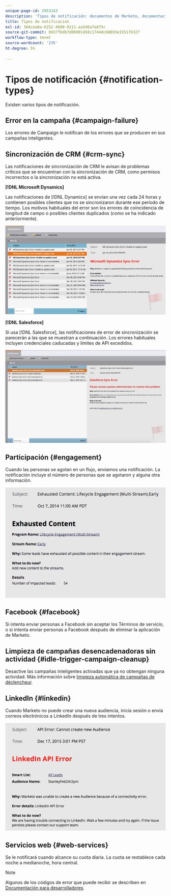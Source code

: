 ```yaml
---
unique-page-id: 2953243
description: 'Tipos de notificación: documentos de Marketo, documentación del producto'
title: Tipos de notificación
exl-id: 384cea0a-6252-4600-9211-aa5d6a7e875c
source-git-commit: 0d37fbdb7d08901458c1744dc68893e155176327
workflow-type: tm+mt
source-wordcount: '235'
ht-degree: 5%

---
```


# Tipos de notificación {#notification-types}

Existen varios tipos de notificación.

## Error en la campaña  {#campaign-failure}

Los errores de Campaign le notifican de los errores que se producen en sus campañas inteligentes.

## Sincronización de CRM {#crm-sync}

Las notificaciones de sincronización de CRM le avisan de problemas críticos que se encuentran con la sincronización de CRM, como permisos incorrectos o la sincronización no está activa.

**[!DNL Microsoft Dynamics]**

Las notificaciones de [!DNL Dynamics] se envían una vez cada 24 horas y contienen posibles clientes que no se sincronizaron durante ese período de tiempo. Los motivos habituales del error son los errores de coincidencia de longitud de campo o posibles clientes duplicados (como se ha indicado anteriormente).

![](assets/image2016-1-20-11-3a19-3a58.png)

**[!DNL Salesforce]**

Si usa [!DNL Salesforce], las notificaciones de error de sincronización se parecerán a las que se muestran a continuación. Los errores habituales incluyen credenciales caducadas y límites de API excedidos.

![](assets/salesforcesyncerror.png)

## Participación {#engagement}

Cuando las personas se agotan en un flujo, enviamos una notificación. La notificación incluye el número de personas que se agotaron y alguna otra información.

![](assets/image2014-10-14-10-3a57-3a9.png)

## Facebook {#facebook}

Si intenta enviar personas a Facebook sin aceptar los Términos de servicio, o si intenta enviar personas a Facebook después de eliminar la aplicación de Marketo.

## Limpieza de campañas desencadenadoras sin actividad {#idle-trigger-campaign-cleanup}

Desactive las campañas inteligentes activadas que ya no obtengan ninguna actividad. Más información sobre [limpieza automática de campañas de déclencheur](/help/marketo/product-docs/core-marketo-concepts/smart-campaigns/using-smart-campaigns/automatic-trigger-campaign-cleanup.md).

## LinkedIn {#linkedin}

Cuando Marketo no puede crear una nueva audiencia, inicia sesión o envía correos electrónicos a LinkedIn después de tres intentos.

![](assets/linkedin.png)

## Servicios web {#web-services}

Se le notificará cuando alcance su cuota diaria. La cuota se restablece cada noche a medianoche, hora central.

>[!NOTE]
>
>Algunos de los códigos de error que puede recibir se describen en [Documentación para desarrolladores](https://experienceleague.adobe.com/es/docs/marketo-developer/marketo/rest/error-codes).
